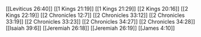 [[Leviticus 26:40]]
[[1 Kings 21:19]]
[[1 Kings 21:29]]
[[2 Kings 20:16]]
[[2 Kings 22:19]]
[[2 Chronicles 12:7]]
[[2 Chronicles 33:12]]
[[2 Chronicles 33:19]]
[[2 Chronicles 33:23]]
[[2 Chronicles 34:27]]
[[2 Chronicles 34:28]]
[[Isaiah 39:6]]
[[Jeremiah 26:18]]
[[Jeremiah 26:19]]
[[James 4:10]]
